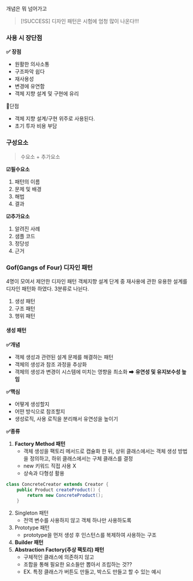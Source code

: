 
개념은 뭐 넘어가고 

>[!SUCCESS]  디자인 패턴은 시험에 엄청 많이 나온다!!!

### 사용 시 장단점 

**✅ 장점** 
- 원활한 의사소통
- 구조파악 쉽다
- 재사용성
- 변경에 유연함 
- 객체 지향 설계 및 구현에 유리 

💢단점 
- 객체 지향 설계/구현 위주로 사용된다.
- 초기 투자 비용 부담


### 구성요소 
> 수요소 + 추가요소 

**☑필수요소** 
1. 패턴의 이름
2. 문제 및 배경
3. 해법 
4. 결과 

**☑추가요소** 
1. 알려진 사례
2. 샘플 코드
3. 정당성
4. 근거 

### Gof(Gangs of Four) 디자인 패턴 

4명이 모여서 제안한 디자인 패턴
객체지향 설계 단계 중 재사용에 관한 유용한 설계를 디자인 패턴화 하였다.
3분류로 나뉜다.
1. 생성 패턴
2. 구조 패턴
3. 행위 패턴 

#### 생성 패턴 
**✅개념** 
- 객체 생성과 관련된 설계 문제를 해결하는 패턴 
- 객체의 생성과 참조 과정을 추상화
- 객체의 생성과 변경이 시스템에 미치는 영향을 최소화 ➡ **유연성 및 유지보수성 높임** 

**✅핵심**
- 어떻게 생성할지
- 어떤 방식으로 참조할지
- 생성로직, 사용 로직을 분리해서 유연성을 높이기 


**✅종류** 
1. **Factory Method 패턴** 
	- 객체 생성을 팩토리 메서드로 캡슐화 한 뒤, 상위 클래스에서는 객체 생성 방법을 정의하고, 하위 클래스에서는 구체 클래스를 결정
	- new 키워드 직접 사용 X
	- 상속과 다형성 활용
```java
class ConcreteCreator extends Creator {
    public Product createProduct() {
        return new ConcreteProduct();
    }
```

2. Singleton 패턴 
	- 전역 변수를 사용하지 않고 객체 하나만 사용하도록 
3. Prototype 패턴 
	- prototype을 먼저 생성 후 인스턴스를 복제하여 사용하는 구조
4. **Builder 패턴** 
5. **Abstraction Factory(추상 팩토리) 패턴**
	- 구체적인 클래스에 의존하지 않고
	- 조합을 통해 필요한 요소들만 뽑아서 조립하는 것??
	- EX. 특정 클래스가 버튼도 만들고, 박스도 만들고 할 수 있는 예시 







